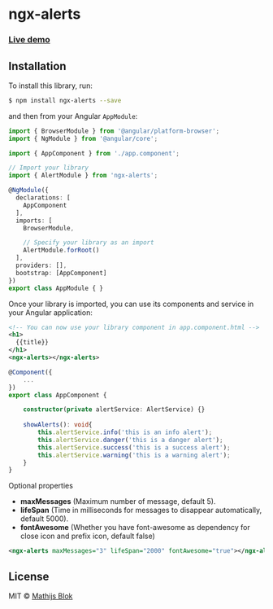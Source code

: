 # ngx-alerts

### [Live demo](http://www.mathijsblok.com/alerts-demo)

## Installation

To install this library, run:

```bash
$ npm install ngx-alerts --save
```

and then from your Angular `AppModule`:

```typescript
import { BrowserModule } from '@angular/platform-browser';
import { NgModule } from '@angular/core';

import { AppComponent } from './app.component';

// Import your library
import { AlertModule } from 'ngx-alerts';

@NgModule({
  declarations: [
    AppComponent
  ],
  imports: [
    BrowserModule,

    // Specify your library as an import
    AlertModule.forRoot()
  ],
  providers: [],
  bootstrap: [AppComponent]
})
export class AppModule { }
```

Once your library is imported, you can use its components and service in your Angular application:

```xml
<!-- You can now use your library component in app.component.html -->
<h1>
  {{title}}
</h1>
<ngx-alerts></ngx-alerts>
```

```typescript
@Component({
    ...
})
export class AppComponent {

    constructor(private alertService: AlertService) {}
    
    showAlerts(): void{
        this.alertService.info('this is an info alert');
        this.alertService.danger('this is a danger alert');
        this.alertService.success('this is a success alert');
        this.alertService.warning('this is a warning alert');
    }    
}
```



Optional properties

* __maxMessages__ (Maximum number of message, default 5).
* __lifeSpan__ (Time in milliseconds for messages to disappear automatically, default 5000).
* __fontAwesome__ (Whether you have font-awesome as dependency for close icon and prefix icon, default false)
 
 ```xml
 <ngx-alerts maxMessages="3" lifeSpan="2000" fontAwesome="true"></ngx-alerts>
 ````

## License

MIT © [Mathijs Blok](mailto:info@mathijsblok.com)
